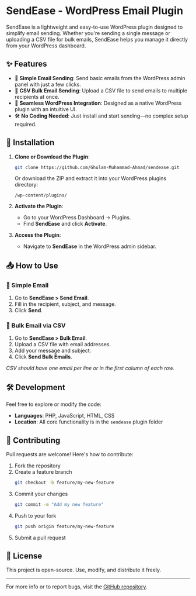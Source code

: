 # SendEase - WordPress Email Plugin

SendEase is a lightweight and easy-to-use WordPress plugin designed to simplify email sending. Whether you're sending a single message or uploading a CSV file for bulk emails, SendEase helps you manage it directly from your WordPress dashboard.

## ✨ Features

- 📧 **Simple Email Sending**: Send basic emails from the WordPress admin panel with just a few clicks.
- 📂 **CSV Bulk Email Sending**: Upload a CSV file to send emails to multiple recipients at once.
- 🧩 **Seamless WordPress Integration**: Designed as a native WordPress plugin with an intuitive UI.
- 🛠️ **No Coding Needed**: Just install and start sending—no complex setup required.

## 🚀 Installation

1. **Clone or Download the Plugin**:
   ```bash
   git clone https://github.com/Ghulam-Muhammad-Ahmad/sendease.git
   ```
   Or download the ZIP and extract it into your WordPress plugins directory:
   ```
   /wp-content/plugins/
   ```

2. **Activate the Plugin**:
   - Go to your WordPress Dashboard → Plugins.
   - Find **SendEase** and click **Activate**.

3. **Access the Plugin**:
   - Navigate to **SendEase** in the WordPress admin sidebar.

## 📤 How to Use

### 📨 Simple Email

1. Go to **SendEase > Send Email**.
2. Fill in the recipient, subject, and message.
3. Click **Send**.

### 📧 Bulk Email via CSV

1. Go to **SendEase > Bulk Email**.
2. Upload a CSV file with email addresses.
3. Add your message and subject.
4. Click **Send Bulk Emails**.

*CSV should have one email per line or in the first column of each row.*

## 🛠️ Development

Feel free to explore or modify the code:

- **Languages**: PHP, JavaScript, HTML, CSS
- **Location**: All core functionality is in the `sendease` plugin folder

## 🤝 Contributing

Pull requests are welcome! Here's how to contribute:

1. Fork the repository
2. Create a feature branch
   ```bash
   git checkout -b feature/my-new-feature
   ```
3. Commit your changes
   ```bash
   git commit -m "Add my new feature"
   ```
4. Push to your fork
   ```bash
   git push origin feature/my-new-feature
   ```
5. Submit a pull request

## 📄 License

This project is open-source. Use, modify, and distribute it freely.

---

For more info or to report bugs, visit the [GitHub repository](https://github.com/Ghulam-Muhammad-Ahmad/sendease).
